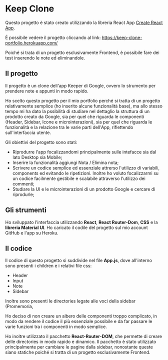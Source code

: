 # Keep Clone

Questo progetto è stato creato utilizzando la libreria React App [Create React App](https://github.com/facebook/create-react-app).

È possibile vedere il progetto cliccando al link: https://keep-clone-portfolio.herokuapp.com/

Poiché si trata di un progetto esclusivamente Frontend, è possibile fare dei test inserendo le note ed eliminandole.

## Il progetto

Il progetto è un clone dell'app Keeper di Google, ovvero lo strumento per prendere note e appunti in modo rapido.

Ho scelto questo progetto per il mio portfolio perché si tratta di un progetto relativamente semplice (ho inserito alcune funzionalità base), ma allo stesso tempo mi ha dato la pssibilità di studiare nel dettaglio la struttura di un prodotto creato da Google, sia per quel che riguarda le componenti (Header, Sidebar, Icone e microinterazioni), sia per quel che riguarda le funzionalità e la relazione tra le varie parti dell'App, riflettendo sull'interfaccia utente.

Gli obiettivi del progetto sono stati:

- Riprodurre l'app focalizzandomi principalmente sulle intefacce sia dal lato Desktop sia Mobile;
- Inserire la funzionalità aggiungi Nota / Elimina nota;
- Scrivere un codice semplice ed essenziale attrerso l'utilizzo di variabili, components ed evitando le ripetizioni. Inoltre ho voluto focalizzarmi su un codice facilmente gestibile e scalabile attraverso l'utilizzo dei commenti;
- Studiare la UI e le microinterazioni di un prodotto Google e cercare di riprodurle;

## Gli strumenti

Ho sviluppato l'interfaccia utilizzando **React**, **React Router-Dom**, **CSS** e la **libreria Material UI**. Ho caricato il codile del progetto sul mio account GitHub e l'app su Heroku.

## Il codice

Il codice di questo progetto si suddivide nel file **App.js**, dove all'interno sono presenti i children e i relativi file css:

- Header
- Input
- Note
- Sidebar

Inoltre sono presenti le directories legate alle voci della sidebar (Promemoria,

Ho deciso di non creare un albero delle componenti troppo complicato, in modo da rendere il codice il più essenziale possibile e da far passare le varie funzioni tra i componenti in modo semplice.

Ho inoltre utilizzato il pacchetto **React-Router-DOM**, che permette di creare delle directories in modo rapido e dinamico. Il pacchetto è stato utilizzato principalmente per cambiare le pagine dalla sidebar, nonostante queste siano statiche poiché si tratta di un progetto esclusivamente Frontend.
